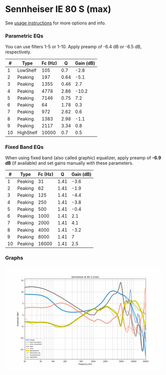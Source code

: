 # Sennheiser IE 80 S (max)
See [usage instructions](https://github.com/jaakkopasanen/AutoEq#usage) for more options and info.

### Parametric EQs
You can use filters 1-5 or 1-10. Apply preamp of -6.4 dB or -6.5 dB, respectively.

|   # | Type      |   Fc (Hz) |    Q |   Gain (dB) |
|-----|-----------|-----------|------|-------------|
|   1 | LowShelf  |       105 | 0.7  |        -2.8 |
|   2 | Peaking   |       197 | 0.64 |        -5.1 |
|   3 | Peaking   |      1355 | 0.46 |         2.7 |
|   4 | Peaking   |      4778 | 2.86 |       -10.2 |
|   5 | Peaking   |      7146 | 0.75 |         7.2 |
|   6 | Peaking   |        64 | 1.78 |         0.3 |
|   7 | Peaking   |       972 | 2.62 |         0.6 |
|   8 | Peaking   |      1383 | 2.98 |        -1.1 |
|   9 | Peaking   |      2117 | 3.34 |         0.8 |
|  10 | HighShelf |     10000 | 0.7  |         0.5 |

### Fixed Band EQs
When using fixed band (also called graphic) equalizer, apply preamp of **-6.9 dB** (if available) and set gains manually with these parameters.

|   # | Type    |   Fc (Hz) |    Q |   Gain (dB) |
|-----|---------|-----------|------|-------------|
|   1 | Peaking |        31 | 1.41 |        -3.6 |
|   2 | Peaking |        62 | 1.41 |        -1.9 |
|   3 | Peaking |       125 | 1.41 |        -4.4 |
|   4 | Peaking |       250 | 1.41 |        -3.8 |
|   5 | Peaking |       500 | 1.41 |        -0.4 |
|   6 | Peaking |      1000 | 1.41 |         2.1 |
|   7 | Peaking |      2000 | 1.41 |         4.1 |
|   8 | Peaking |      4000 | 1.41 |        -3.2 |
|   9 | Peaking |      8000 | 1.41 |         7   |
|  10 | Peaking |     16000 | 1.41 |         2.5 |

### Graphs
![](./Sennheiser%20IE%2080%20S%20(max).png)
